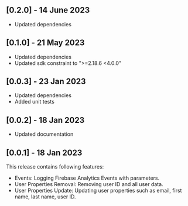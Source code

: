 ## [0.2.0] - 14 June 2023

- Updated dependencies

## [0.1.0] - 21 May 2023

- Updated dependencies
- Updated sdk constraint to ">=2.18.6 <4.0.0"

## [0.0.3] - 23 Jan 2023

- Updated dependencies
- Added unit tests

## [0.0.2] - 18 Jan 2023

- Updated documentation

## [0.0.1] - 18 Jan 2023

This release contains following features:

- Events: Logging Firebase Analytics Events with parameters.
- User Properties Removal: Removing user ID and all user data.
- User Properties Update: Updating user properties such as email, first name, last name, user ID.
